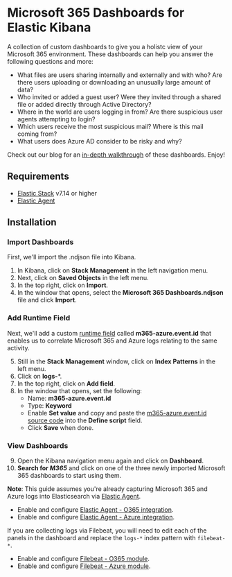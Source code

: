# Microsoft 365 Dashboards for Elastic Kibana

A collection of custom dashboards to give you a holistc view of your Microsoft 365 environment. These dashboards can help you answer the following questions and more:
* What files are users sharing internally and externally and with who?  Are there users uploading or downloading an unusually large amount of data?
* Who invited or added a guest user? Were they invited through a shared file or added directly through Active Directory?
* Where in the world are users logging in from? Are there suspicious user agents attempting to login?
* Which users receive the most suspicious mail?  Where is this mail coming from?
* What users does Azure AD consider to be risky and why?

Check out our blog for an [in-depth walkthrough](https://ooiventures.com/secure-and-monitor-microsoft-365-with-elastic/) of these dashboards.  Enjoy!

## Requirements

* [Elastic Stack](https://www.elastic.co/) v7.14 or higher
* [Elastic Agent](https://www.elastic.co/guide/en/fleet/current/elastic-agent-installation-configuration.html)

## Installation

### Import Dashboards

First, we'll import the .ndjson file into Kibana.

1. In Kibana, click on **Stack Management** in the left navigation menu.
2. Next, click on **Saved Objects** in the left menu.
3. In the top right, click on **Import**.
4. In the window that opens, select the **Microsoft 365 Dashboards.ndjson** file and click **Import**. 

### Add Runtime Field

Next, we'll add a custom [runtime field](https://www.elastic.co/guide/en/elasticsearch/reference/current/runtime.html) called **m365-azure.event.id** that enables us to correlate Microsoft 365 and Azure logs relating to the same activity.

5. Still in the **Stack Management** window, click on **Index Patterns** in the left menu.
6. Click on **logs-***.
7. In the top right, click on **Add field**.
8. In the window that opens, set the following:
   * Name: **m365-azure.event.id**
   * Type: **Keyword**
   * Enable **Set value** and copy and paste the [m365-azure.event.id source code](https://github.com/eric-ooi/elastic-m365/blob/main/m365-azure.event.id) into the **Define script** field.
   * Click **Save** when done.

### View Dashboards
9. Open the Kibana navigation menu again and click on **Dashboard**.
10. **Search for *M365*** and click on one of the three newly imported Microsoft 365 dashboards to start using them.

**Note**: This guide assumes you're already capturing Microsoft 365 and Azure logs into Elasticsearch via [Elastic Agent](https://www.elastic.co/guide/en/fleet/current/elastic-agent-installation-configuration.html).
* Enable and configure [Elastic Agent - O365 integration](https://docs.elastic.co/en/integrations/o365).
* Enable and configure [Elastic Agent - Azure integration](https://docs.elastic.co/en/integrations/azure).

If you are collecting logs via Filebeat, you will need to edit each of the panels in the dashboard and replace the `logs-*` index pattern with `filebeat-*`.  
* Enable and configure [Filebeat - O365 module](https://www.elastic.co/guide/en/beats/filebeat/current/filebeat-module-o365.html).
* Enable and configure [Filebeat - Azure module](https://www.elastic.co/guide/en/beats/filebeat/current/filebeat-module-azure.html).
